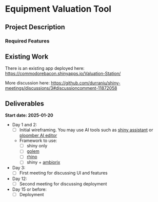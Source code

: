 # Equipment Valuation Tool


## Project Description

### Required Features

## Existing Work

There is an existing app deployed here:
https://commodorebacon.shinyapps.io/Valuation-Station/

More discussion here:
https://github.com/durraniu/shiny-meetings/discussions/3#discussioncomment-11872058

## Deliverables

**Start date: 2025-01-20**

- Day 1 and 2:
  - [ ] Initial wireframing. You may use AI tools such as [shiny
    assistant](https://gallery.shinyapps.io/assistant/#) or [ploomber AI
    editor](https://editor.ploomber.io/)
  - Framework to use:
    - [ ] shiny only
    - [ ] [golem](https://github.com/ThinkR-open/golem)
    - [ ] [rhino](https://github.com/Appsilon/rhino)
    - [ ] shiny + [ambiorix](https://ambiorix.dev/)
- Day 3:
  - [ ] First meeting for discussing UI and features
- Day 12:
  - [ ] Second meeting for discussing deployment
- Day 15 or before:
  - [ ] Deployment
